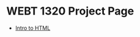 # WEBT 1320 Project Page

<ul>
<li><a href="intro_to_HTML/index.html" target="_blank">Intro to HTML</a></li>
</ul>